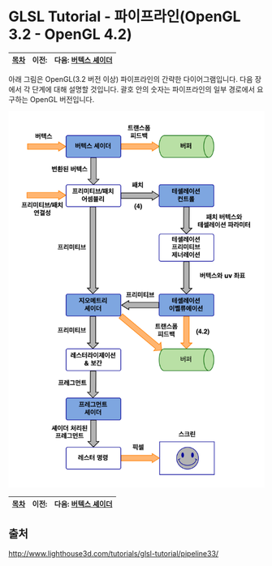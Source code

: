 # GLSL Tutorial - 파이프라인(OpenGL 3.2 - OpenGL 4.2)

| [목차](../../README.md) | 이전: | 다음: [버텍스 셰이더](../02_vertex_shader/02_vertex_shader.md) |
| :---------------------- | ----: | -------------------------------------------------------------: |

아래 그림은 OpenGL(3.2 버전 이상) 파이프라인의 간략한 다이어그램입니다. 다음 장에서 각 단계에 대해 설명할 것입니다. 괄호 안의 숫자는 파이프라인의 일부 경로에서 요구하는 OpenGL 버전입니다.

<p align="center"><img src="../../images/01_pipeline/01_pipeline.png" width="700"></p>

| [목차](../../README.md) | 이전: | 다음: [버텍스 셰이더](../02_vertex_shader/02_vertex_shader.md) |
| :---------------------- | ----: | -------------------------------------------------------------: |

## 출처

http://www.lighthouse3d.com/tutorials/glsl-tutorial/pipeline33/
